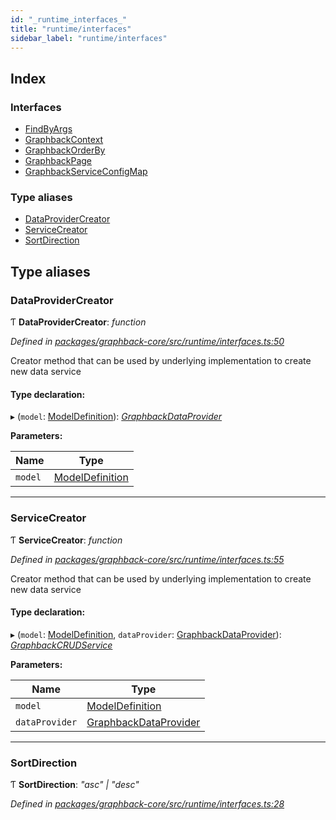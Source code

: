 ```yaml
---
id: "_runtime_interfaces_"
title: "runtime/interfaces"
sidebar_label: "runtime/interfaces"
---
```


## Index

### Interfaces

* [FindByArgs](../interfaces/_runtime_interfaces_.findbyargs.md)
* [GraphbackContext](../interfaces/_runtime_interfaces_.graphbackcontext.md)
* [GraphbackOrderBy](../interfaces/_runtime_interfaces_.graphbackorderby.md)
* [GraphbackPage](../interfaces/_runtime_interfaces_.graphbackpage.md)
* [GraphbackServiceConfigMap](../interfaces/_runtime_interfaces_.graphbackserviceconfigmap.md)

### Type aliases

* [DataProviderCreator](_runtime_interfaces_.md#dataprovidercreator)
* [ServiceCreator](_runtime_interfaces_.md#servicecreator)
* [SortDirection](_runtime_interfaces_.md#sortdirection)

## Type aliases

###  DataProviderCreator

Ƭ **DataProviderCreator**: *function*

*Defined in [packages/graphback-core/src/runtime/interfaces.ts:50](https://github.com/aerogear/graphback/blob/63664df15/packages/graphback-core/src/runtime/interfaces.ts#L50)*

Creator method that can be used by underlying implementation to create new data service

#### Type declaration:

▸ (`model`: [ModelDefinition](_plugin_modeldefinition_.md#modeldefinition)): *[GraphbackDataProvider](../interfaces/_runtime_graphbackdataprovider_.graphbackdataprovider.md)*

**Parameters:**

Name | Type |
------ | ------ |
`model` | [ModelDefinition](_plugin_modeldefinition_.md#modeldefinition) |

___

###  ServiceCreator

Ƭ **ServiceCreator**: *function*

*Defined in [packages/graphback-core/src/runtime/interfaces.ts:55](https://github.com/aerogear/graphback/blob/63664df15/packages/graphback-core/src/runtime/interfaces.ts#L55)*

Creator method that can be used by underlying implementation to create new data service

#### Type declaration:

▸ (`model`: [ModelDefinition](_plugin_modeldefinition_.md#modeldefinition), `dataProvider`: [GraphbackDataProvider](../interfaces/_runtime_graphbackdataprovider_.graphbackdataprovider.md)): *[GraphbackCRUDService](../interfaces/_runtime_graphbackcrudservice_.graphbackcrudservice.md)*

**Parameters:**

Name | Type |
------ | ------ |
`model` | [ModelDefinition](_plugin_modeldefinition_.md#modeldefinition) |
`dataProvider` | [GraphbackDataProvider](../interfaces/_runtime_graphbackdataprovider_.graphbackdataprovider.md) |

___

###  SortDirection

Ƭ **SortDirection**: *"asc" | "desc"*

*Defined in [packages/graphback-core/src/runtime/interfaces.ts:28](https://github.com/aerogear/graphback/blob/63664df15/packages/graphback-core/src/runtime/interfaces.ts#L28)*
